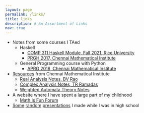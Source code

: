 ```yaml
---
layout: page
permalink: /links/
title: links
description: # An Assortment of Links
nav: true
---
```


- Notes from some courses I TAed
    * Haskell 
        - [COMP 311 Haskell Module, Fall 2021, Rice University](https://agnishom.github.io/haskell-21/)
        - [PRGH 2017, Chennai Mathematical Institute](https://agnishom.github.io/PRGH17/)
    * General Programming course with Python
        - [APRG 2018, Chennai Mathematical Institute](https://agnishom.github.io/PRGH18/)
- [Resources](https://github.com/Agnishom/CMI-resources/tree/master/agnishom-cmi/www.cmi.ac.in/%7Eagnishom) from Chennai Mathematical Institute
    * [Real Analysis Notes, BV Rao](https://github.com/Agnishom/CMI-resources/tree/master/agnishom-cmi/www.cmi.ac.in/%7Eagnishom/sem3/analysis_notes)
    * [Complex Analysis Notes, TR Ramadas](https://github.com/Agnishom/CMI-resources/raw/master/agnishom-cmi/www.cmi.ac.in/%7Eagnishom/sem4/ComplexAnalysisUG2018.pdf)
    * [Weighted Automata Theory Notes](https://github.com/Agnishom/CMI-resources/raw/master/agnishom-cmi/www.cmi.ac.in/%7Eagnishom/sem6/wtat/wtat_notes.pdf)
- A website where I have spent a large part of my childhood
    * [Math Is Fun Forum](http://www.mathisfunforum.com)
- [Some](https://agnishom.github.io/BohrAtomicModel/) [random](https://agnishom.github.io/direct-html/high-school/antacids.md.html) [presentations](https://agnishom.github.io/direct-html/high-school/viscosity.md.html) I made while I was in high school